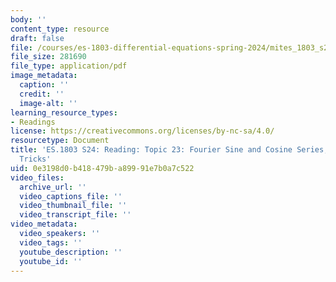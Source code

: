 ```yaml
---
body: ''
content_type: resource
draft: false
file: /courses/es-1803-differential-equations-spring-2024/mites_1803_s24_topic23.pdf
file_size: 281690
file_type: application/pdf
image_metadata:
  caption: ''
  credit: ''
  image-alt: ''
learning_resource_types:
- Readings
license: https://creativecommons.org/licenses/by-nc-sa/4.0/
resourcetype: Document
title: 'ES.1803 S24: Reading: Topic 23: Fourier Sine and Cosine Series, Calculation
  Tricks'
uid: 0e3198d0-b418-479b-a899-91e7b0a7c522
video_files:
  archive_url: ''
  video_captions_file: ''
  video_thumbnail_file: ''
  video_transcript_file: ''
video_metadata:
  video_speakers: ''
  video_tags: ''
  youtube_description: ''
  youtube_id: ''
---
```

